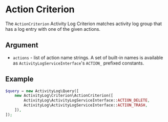 # Action Criterion

The `ActionCriterion` Activity Log Criterion
matches activity log group that has a log entry with one of the given actions.

## Argument

- `actions` - list of action name strings.
A set of built-in names is available as `ActivityLogServiceInterface`'s `ACTION_` prefixed constants.

## Example

```php
$query = new ActivityLog\Query([
    new ActivityLog\Criterion\ActionCriterion([
        ActivityLog\ActivityLogServiceInterface::ACTION_DELETE,
        ActivityLog\ActivityLogServiceInterface::ACTION_TRASH,
    ]),
]);
```
